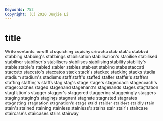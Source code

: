 ```yaml
---
Keywords: 752
Copyright: (C) 2020 Junjie Li
---
```


# title

Write contents here!!!
st 
squishing 
squishy 
sriracha 
stab 
stab's 
stabbed 
stabbing
stabbing's 
stabbings 
stabilisation 
stabilisation's 
stabilise 
stabilised 
stabiliser 
stabiliser's 
stabilisers 
stabilises
stabilising 
stability 
stability's 
stable 
stable's 
stabled 
stabler 
stables 
stablest 
stabling
stabs 
staccati 
staccato 
staccato's 
staccatos 
stack 
stack's 
stacked 
stacking 
stacks
stadia 
stadium 
stadium's 
stadiums 
staff 
staff's 
staffed 
staffer 
staffer's 
staffers
staffing 
staffing's 
staffs 
stag 
stag's 
stage 
stage's 
stagecoach 
stagecoach's 
stagecoaches
staged 
stagehand 
stagehand's 
stagehands 
stages 
stagflation 
stagflation's 
stagger 
stagger's 
staggered
staggering 
staggeringly 
staggers 
staging 
staging's 
stagings 
stagnant 
stagnate 
stagnated 
stagnates
stagnating 
stagnation 
stagnation's 
stags 
staid 
staider 
staidest 
staidly 
stain 
stain's
stained 
staining 
stainless 
stainless's 
stains 
stair 
stair's 
staircase 
staircase's 
staircases
stairs 
stairway 
